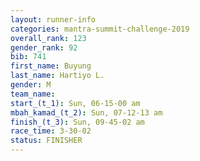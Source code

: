 ```yaml
---
layout: runner-info 
categories: mantra-summit-challenge-2019 
overall_rank: 123
gender_rank: 92
bib: 741
first_name: Buyung
last_name: Hartiyo L.
gender: M
team_name:
start_(t_1): Sun, 06-15-00 am
mbah_kamad_(t_2): Sun, 07-12-13 am
finish_(t_3): Sun, 09-45-02 am
race_time: 3-30-02
status: FINISHER
---
```

